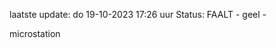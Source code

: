 laatste update: 
do 19-10-2023 17:26   uur 
Status: FAALT - geel - 
<div class="service Y">microstation</div>